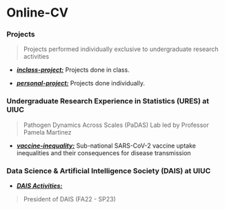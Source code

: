 # Online-CV

### Projects

> Projects performed individually exclusive to undergraduate research activities

* *__[inclass-project:](https://github.com/ikgyu98/Online-CV/tree/main/inclass-project)__* Projects done in class.

> 

* *__[personal-project:](https://github.com/ikgyu98/Online-CV/tree/main/personal-project)__* Projects done individually.

>

### Undergraduate Research Experience in Statistics (URES) at UIUC

> Pathogen Dynamics Across Scales (PaDAS) Lab led by Professor Pamela Martinez	

* *__[vaccine-inequality:](https://github.com/ikgyu98/Online-CV/tree/main/vaccine-inequality)__* Sub-national SARS-CoV-2 vaccine uptake inequalities and their consequences for disease transmission

> 

### Data Science & Artificial Intelligence Society (DAIS) at UIUC

* *__[DAIS Activities:](https://github.com/UIUCDAIS)__* 

> President of DAIS (FA22 - SP23)
